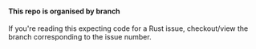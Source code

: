 #### This repo is organised by branch

If you're reading this expecting code for a Rust issue, checkout/view the branch corresponding to the issue number.
